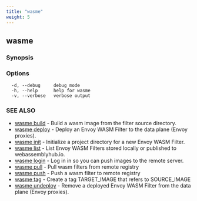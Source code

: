 ```yaml
---
title: "wasme"
weight: 5
---
```

## wasme



### Synopsis



### Options

```
  -d, --debug     debug mode
  -h, --help      help for wasme
  -v, --verbose   verbose output
```

### SEE ALSO

* [wasme build](../wasme_build)	 - Build a wasm image from the filter source directory.
* [wasme deploy](../wasme_deploy)	 - Deploy an Envoy WASM Filter to the data plane (Envoy proxies).
* [wasme init](../wasme_init)	 - Initialize a project directory for a new Envoy WASM Filter.
* [wasme list](../wasme_list)	 - List Envoy WASM Filters stored locally or published to webassemblyhub.io.
* [wasme login](../wasme_login)	 - Log in in so you can push images to the remote server.
* [wasme pull](../wasme_pull)	 - Pull wasm filters from remote registry
* [wasme push](../wasme_push)	 - Push a wasm filter to remote registry
* [wasme tag](../wasme_tag)	 - Create a tag TARGET_IMAGE that refers to SOURCE_IMAGE
* [wasme undeploy](../wasme_undeploy)	 - Remove a deployed Envoy WASM Filter from the data plane (Envoy proxies).


